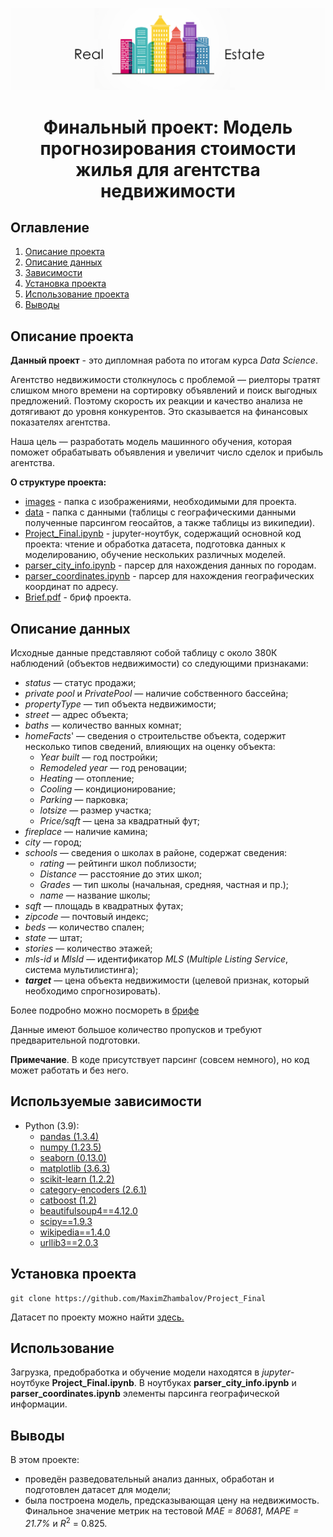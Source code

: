 ![logo](./images/cityline-vector-logo.jpg)

# <center> Финальный проект: Модель прогнозирования стоимости жилья для агентства недвижимости  </center>

## Оглавление
1. [Описание проекта](#Описание-проекта)
2. [Описание данных](#Описание-данных)
3. [Зависимости](#Зависимости)
4. [Установка проекта](#Установка-проекта)
5. [Использование проекта](#Использование-проекта)
6. [Выводы](Использование-проекта)

## Описание проекта

**Данный проект** - это дипломная работа по итогам курса *Data Science*.

Агентство недвижимости столкнулось с проблемой — риелторы тратят слишком много времени на сортировку объявлений и поиск выгодных предложений. Поэтому скорость их реакции и качество анализа не дотягивают до уровня конкурентов. Это сказывается на финансовых показателях агентства.

Наша цель — разработать модель машинного обучения, которая поможет обрабатывать объявления и увеличит число сделок и прибыль агентства.

**О структуре проекта:**
* [images](./images) - папка с изображениями, необходимыми для проекта.
* [data](./data) - папка с данными (таблицы с географическими данными полученные парсингом геосайтов, а также таблицы из википедии).
* [Project_Final.ipynb](./Project_Final.ipynb) - jupyter-ноутбук, содержащий основной код проекта: чтение и обработка датасета, подготовка данных к моделированию, обучение нескольких различных моделей.
* [parser_city_info.ipynb](./parser_city_info.ipynb) - парсер для нахождения данных по городам.
* [parser_coordinates.ipynb](./parser_coordinates.ipynb) - парсер для нахождения географических координат по адресу.
* [Brief.pdf](./Brief.pdf) - бриф проекта.


## Описание данных

Исходные данные представляют собой таблицу с около 380К наблюдений (объектов недвижимости) со следующими признаками:
- *status* — статус продажи;
- *private pool* и *PrivatePool* — наличие собственного бассейна;
- *propertyType* — тип объекта недвижимости;
- *street* — адрес объекта;
- *baths* — количество ванных комнат;
- *homeFacts*' — сведения о строительстве объекта, содержит несколько типов сведений, влияющих на оценку объекта:
    * *Year built* — год постройки;
    * *Remodeled year* — год реновации;
    * *Heating* — отопление;
    * *Cooling* — кондиционирование;
    * *Parking* — парковка;
    * *lotsize* — размер участка;
    * *Price/sqft* — цена за квадратный фут;
- *fireplace* — наличие камина;
- *city* — город;
- *schools* — сведения о школах в районе, содержат сведения:
    * *rating* — рейтинги школ поблизости;
    * *Distance* — расстояние до этих школ;
    * *Grades* — тип школы (начальная, средняя, частная и пр.);
    * *name* — название школы;
- *sqft* — площадь в квадратных футах;
- *zipcode* — почтовый индекс;
- *beds* — количество спален;
- *state* — штат;
- *stories* — количество этажей;
- *mls-id* и *MlsId* — идентификатор *MLS* (*Multiple Listing Service*, система мультилистинга);
- ***target*** — цена объекта недвижимости (целевой признак, который необходимо спрогнозировать).

Более подробно можно посмореть в [брифе](./Brief.pdf)

Данные имеют большое количество пропусков и требуют предварительной подготовки.

**Примечание**. В коде присутствует парсинг (совсем немного), но код может работать и без него.

## Используемые зависимости
* Python (3.9):
    * [pandas (1.3.4)](https://pandas.pydata.org)
    * [numpy (1.23.5)](https://pypi.org/project/psycopg2/)
    * [seaborn (0.13.0)](https://plotly.com/python/)
    * [matplotlib (3.6.3)](https://matplotlib.org/)
    * [scikit-learn (1.2.2)](https://scikit-learn.org/stable/index.html)
    * [category-encoders (2.6.1)](https://contrib.scikit-learn.org/category_encoders/)
    * [catboost (1.2)](https://catboost.ai/)
    * [beautifulsoup4==4.12.0](https://www.crummy.com/software/BeautifulSoup/bs4/doc/)
    * [scipy==1.9.3](https://docs.scipy.org/doc/scipy-1.9.3/tutorial/index.html)
    * [wikipedia==1.4.0](https://wikipedia.readthedocs.io/en/latest/quickstart.html#quickstart)
    * [urllib3==2.0.3](https://urllib3.readthedocs.io/en/stable/)
 
## Установка проекта
```
git clone https://github.com/MaximZhambalov/Project_Final
```
Датасет по проекту можно найти [здесь.](https://disk.yandex.ru/d/NRDajlYMtq8f4w)

## Использование
Загрузка, предобработка и обучение модели находятся в *jupyter*-ноутбуке **Project_Final.ipynb**. В ноутбуках **parser_city_info.ipynb** и **parser_coordinates.ipynb** элементы парсинга географической информации.

## Выводы
В этом проекте:
- проведён разведовательный анализ данных, обработан и подготовлен датасет для модели;
- была построена модель, предсказывающая цену на недвижимость. Финальное значение метрик на тестовой *MAE = 80681*, *MAPE = 21.7%* и $R^2\ =\ 0.825$.